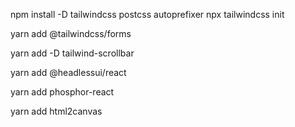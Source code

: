 npm install -D tailwindcss postcss autoprefixer
npx tailwindcss init

yarn add @tailwindcss/forms

yarn add -D tailwind-scrollbar

yarn add @headlessui/react

yarn add phosphor-react

yarn add html2canvas